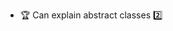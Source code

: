 * <span id="outcome-inheritance-abstractClasses-one">:trophy: Can explain abstract classes :two:</span>
